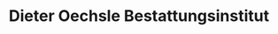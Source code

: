 ---
title: "Dieter Oechsle Bestattungsinstitut"
url: /gerolsheim/dieter-oechsle-bestattungsinstitut-am-hofstueck/
shop: Bestattungen
---